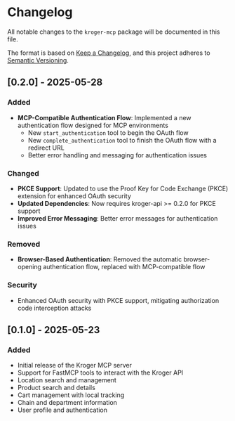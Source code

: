 # Changelog

All notable changes to the `kroger-mcp` package will be documented in this file.

The format is based on [Keep a Changelog](https://keepachangelog.com/en/1.0.0/),
and this project adheres to [Semantic Versioning](https://semver.org/spec/v2.0.0.html).

## [0.2.0] - 2025-05-28

### Added

- **MCP-Compatible Authentication Flow**: Implemented a new authentication flow designed for MCP environments
  - New `start_authentication` tool to begin the OAuth flow
  - New `complete_authentication` tool to finish the OAuth flow with a redirect URL
  - Better error handling and messaging for authentication issues

### Changed

- **PKCE Support**: Updated to use the Proof Key for Code Exchange (PKCE) extension for enhanced OAuth security
- **Updated Dependencies**: Now requires kroger-api >= 0.2.0 for PKCE support
- **Improved Error Messaging**: Better error messages for authentication issues

### Removed

- **Browser-Based Authentication**: Removed the automatic browser-opening authentication flow, replaced with MCP-compatible flow

### Security

- Enhanced OAuth security with PKCE support, mitigating authorization code interception attacks

## [0.1.0] - 2025-05-23

### Added

- Initial release of the Kroger MCP server
- Support for FastMCP tools to interact with the Kroger API
- Location search and management
- Product search and details
- Cart management with local tracking
- Chain and department information
- User profile and authentication
